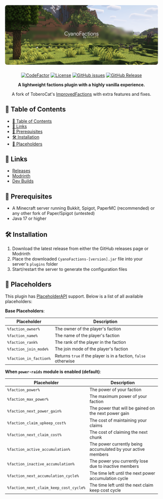 <h1 align="center">
  <img src="projectInfo/banner.png" alt="CyanoFactions Banner" width="850">
</h1>
  
<div align="center">

[![CodeFactor](https://www.codefactor.io/repository/github/CyanogenMC/cyanofactions/badge/main?style=for-the-badge)](https://www.codefactor.io/repository/github/CyanogenMC/cyanofactions/overview/main)
[![License](https://img.shields.io/github/license/CyanogenMC/CyanoFactions?style=for-the-badge)](https://github.com/CyanogenMC/CyanoFactions/blob/main/LICENSE)
[![GitHub issues](https://img.shields.io/github/issues/CyanogenMC/CyanoFactions?style=for-the-badge)](https://github.com/CyanogenMC/CyanoFactions/issues)
[![GitHub Release](https://img.shields.io/github/release/CyanogenMC/CyanoFactions?include_prereleases&style=for-the-badge)](https://github.com/CyanogenMC/CyanoFactions/releases/latest)

**A lightweight factions plugin with a highly vanilla experience.**

A fork of ToberoCat's [ImprovedFactions](https://github.com/ToberoCat/ImprovedFactions) with extra features and fixes.

</div>

## 📖 Table of Contents

- [📖 Table of Contents](#-table-of-contents)
- [🔗 Links](#-links)
- [🔧 Prerequisites](#-prerequisites)
- [🛠️ Installation](#️-installation)
- [📌 Placeholders](#-placeholders)

## 🔗 Links

- [Releases](https://github.com/CyanogenMC/CyanoFactions/releases)
- [Modrinth](https://modrinth.com/plugin/cyanofactions)
- [Dev Builds](https://github.com/CyanogenMC/CyanoFactions/actions/workflows/build.yml)

## 🔧 Prerequisites

- A Minecraft server running Bukkit, Spigot, PaperMC (recommended) or any other fork of Paper/Spigot (untested)
- Java 17 or higher

## 🛠️ Installation
1. Download the latest release from either the GitHub releases page or Modrinth
2. Place the downloaded `CyanoFactions-[version].jar` file into your server's `plugins` folder
3. Start/restart the server to generate the configuration files

## 📌 Placeholders

This plugin has [PlaceholderAPI](https://ci.extendedclip.com/job/PlaceholderAPI/) support. Below is a list of all available placeholders:

**Base Placeholders**:

| Placeholder            | Description                                                     |
| ---------------------- | --------------------------------------------------------------- |
| `%faction_owner%`      | The owner of the player's faction                               |
| `%faction_name%`       | The name of the player's faction                                |
| `%faction_rank%`       | The rank of the player in the faction                           |
| `%faction_join_mode%`  | The join mode of the player's faction                           |
| `%faction_in_faction%` | Returns `true` if the player is in a faction, `false` otherwise |

**When `power-raids` module is enabled (default)**:

| Placeholder                            | Description                                                  |
| -------------------------------------- | ------------------------------------------------------------ |
| `%faction_power%`                      | The power of your faction                                    |
| `%faction_max_power%`                  | The maximum power of your faction                            |
| `%faction_next_power_gain%`            | The power that will be gained on the next power gain         |
| `%faction_claim_upkeep_cost%`          | The cost of maintaining your claims                          |
| `%faction_next_claim_cost%`            | The cost of claiming the next chunk                          |
| `%faction_active_accumulation%`        | The power currently being accumulated by your active members |
| `%faction_inactive_accumulation%`      | The power you currently lose due to inactive members         |
| `%faction_next_accumulation_cycle%`    | The time left until the next power accumulation cycle        |
| `%faction_next_claim_keep_cost_cycle%` | The time left until the next claim keep cost cycle           |
